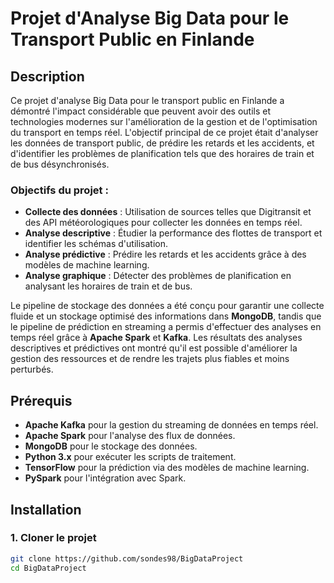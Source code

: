 # Projet d'Analyse Big Data pour le Transport Public en Finlande
 
## Description
 
Ce projet d'analyse Big Data pour le transport public en Finlande a démontré l'impact considérable que peuvent avoir des outils et technologies modernes sur l'amélioration de la gestion et de l'optimisation du transport en temps réel. L'objectif principal de ce projet était d'analyser les données de transport public, de prédire les retards et les accidents, et d'identifier les problèmes de planification tels que des horaires de train et de bus désynchronisés.
 
### Objectifs du projet :
 
- **Collecte des données** : Utilisation de sources telles que Digitransit et des API météorologiques pour collecter les données en temps réel.
- **Analyse descriptive** : Étudier la performance des flottes de transport et identifier les schémas d'utilisation.
- **Analyse prédictive** : Prédire les retards et les accidents grâce à des modèles de machine learning.
- **Analyse graphique** : Détecter des problèmes de planification en analysant les horaires de train et de bus.
 
Le pipeline de stockage des données a été conçu pour garantir une collecte fluide et un stockage optimisé des informations dans **MongoDB**, tandis que le pipeline de prédiction en streaming a permis d'effectuer des analyses en temps réel grâce à **Apache Spark** et **Kafka**. Les résultats des analyses descriptives et prédictives ont montré qu'il est possible d'améliorer la gestion des ressources et de rendre les trajets plus fiables et moins perturbés.
 
## Prérequis
 
- **Apache Kafka** pour la gestion du streaming de données en temps réel.
- **Apache Spark** pour l'analyse des flux de données.
- **MongoDB** pour le stockage des données.
- **Python 3.x** pour exécuter les scripts de traitement.
- **TensorFlow** pour la prédiction via des modèles de machine learning.
- **PySpark** pour l'intégration avec Spark.
 
## Installation
 
### 1. Cloner le projet
 
```bash
git clone https://github.com/sondes98/BigDataProject
cd BigDataProject

